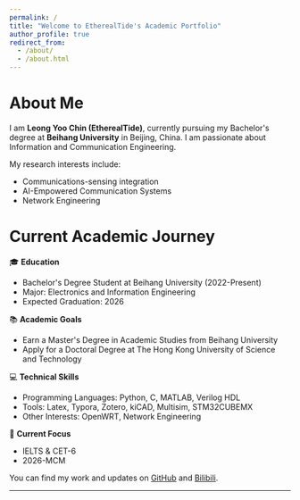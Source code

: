 ```yaml
---
permalink: /
title: "Welcome to EtherealTide's Academic Portfolio"
author_profile: true
redirect_from: 
  - /about/
  - /about.html
---
```


About Me
======
I am **Leong Yoo Chin (EtherealTide)**, currently pursuing my Bachelor's degree at **Beihang University** in Beijing, China. I am passionate about Information and Communication Engineering.

My research interests include:
- Communications-sensing integration
- AI-Empowered Communication Systems
- Network Engineering

Current Academic Journey
======
🎓 **Education**
- Bachelor's Degree Student at Beihang University (2022-Present)
- Major: Electronics and Information Engineering
- Expected Graduation: 2026

📚 **Academic Goals**
- Earn a Master's Degree in Academic Studies from Beihang University
- Apply for a Doctoral Degree at The Hong Kong University of Science and Technology

💻 **Technical Skills**
- Programming Languages: Python, C, MATLAB, Verilog HDL
- Tools: Latex, Typora, Zotero, kiCAD, Multisim, STM32CUBEMX
- Other Interests: OpenWRT, Network Engineering

🎯 **Current Focus**
- IELTS & CET-6
- 2026-MCM

You can find my work and updates on [GitHub](https://github.com/EtherealTide) and [Bilibili](https://space.bilibili.com/3493132471634790).

---

